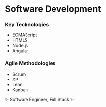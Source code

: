 # Software Development

### Key Technologies
* ECMAScript
* HTML5
* Node.js
* Angular

### Agile Methodologies
* Scrum
* XP
* Lean
* Kanban

:sparkles: Software Engineer, Full Stack :sparkles:
